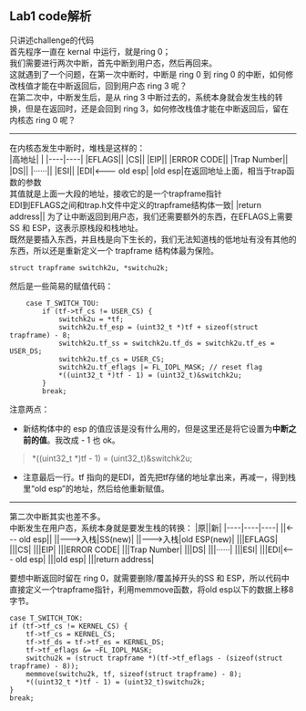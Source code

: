 ## Lab1 code解析
只讲述challenge的代码  
首先程序一直在 kernal 中运行，就是ring 0；  
我们需要进行两次中断，首先中断到用户态，然后再回来。  
这就遇到了一个问题，在第一次中断时，中断是 ring 0 到 ring 0 的中断，如何修改栈值才能在中断返回后，回到用户态 ring 3 呢？  
在第二次中，中断发生后，是从 ring 3 中断过去的，系统本身就会发生栈的转换，但是在返回时，还是会回到 ring 3，如何修改栈值才能在中断返回后，留在内核态 ring 0 呢？  

----

在内核态发生中断时，堆栈是这样的：  
|高地址| |
|----|----|
|EFLAGS||
|CS||
|EIP||
|ERROR CODE||
|Trap Number||
|DS||
|······||
|ESI||
|EDI|<--- old esp|
|old esp|在返回地址上面，相当于trap函数的参数<br>其值就是上面一大段的地址，接收它的是一个trapframe指针<br>EDI到EFLAGS之间和trap.h文件中定义的trapframe结构体一致|
|return address||
为了让中断返回到用户态，我们还需要额外的东西，在EFLAGS上需要 SS 和 ESP，这表示原栈段和栈地址。  
既然是要插入东西，并且栈是向下生长的，我们无法知道栈的低地址有没有其他的东西，所以还是重新定义一个 trapframe 结构体最为保险。
```
struct trapframe switchk2u, *switchu2k;
```
然后是一些简易的赋值代码：  
```
    case T_SWITCH_TOU:
    	if (tf->tf_cs != USER_CS) {
    		switchk2u = *tf;
    		switchk2u.tf_esp = (uint32_t *)tf + sizeof(struct trapframe) - 8;
    		switchk2u.tf_ss = switchk2u.tf_ds = switchk2u.tf_es = USER_DS;
    		switchk2u.tf_cs = USER_CS;
    		switchk2u.tf_eflags |= FL_IOPL_MASK; // reset flag
    		*((uint32_t *)tf - 1) = (uint32_t)&switchk2u;
    	}
    	break;
```
注意两点：  
- 新结构体中的 esp 的值应该是没有什么用的，但是这里还是将它设置为**中断之前的值**。我改成 - 1 也 ok。  
> *((uint32_t *)tf - 1) = (uint32_t)&switchk2u;  
- 注意最后一行。tf 指向的是EDI，首先把tf存储的地址拿出来，再减一，得到栈里“old esp”的地址，然后给他重新赋值。

----
第二次中断其实也差不多。  
中断发生在用户态，系统本身就是要发生栈的转换：
|原||新|
|----|----|----|
||<--- old esp||
||--->入栈|SS(new)|
||--->入栈|old ESP(new)|
|||EFLAGS|
|||CS|
|||EIP|
|||ERROR CODE|
|||Trap Number|
|||DS|
|||······|
|||ESI|
|||EDI|<--- old esp|
|||old esp|
|||return address|

要想中断返回时留在 ring 0，就需要删除/覆盖掉开头的SS 和 ESP，所以代码中直接定义一个trapframe指针，利用memmove函数，将old esp以下的数据上移8字节。  
```
case T_SWITCH_TOK:
if (tf->tf_cs != KERNEL_CS) {
    tf->tf_cs = KERNEL_CS;
    tf->tf_ds = tf->tf_es = KERNEL_DS;
    tf->tf_eflags &= ~FL_IOPL_MASK;
    switchu2k = (struct trapframe *)(tf->tf_eflags - (sizeof(struct trapframe) - 8));
    memmove(switchu2k, tf, sizeof(struct trapframe) - 8);
    *((uint32_t *)tf - 1) = (uint32_t)switchu2k;
}
break;
```